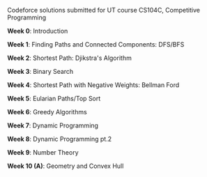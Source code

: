 Codeforce solutions submitted for UT course CS104C, Competitive Programming

**Week 0**: Introduction

**Week 1**: Finding Paths and Connected Components: DFS/BFS

**Week 2**: Shortest Path: Djikstra's Algorithm

**Week 3**: Binary Search

**Week 4**: Shortest Path with Negative Weights: Bellman Ford

**Week 5**: Eularian Paths/Top Sort

**Week 6**: Greedy Algorithms

**Week 7**: Dynamic Programming

**Week 8**: Dynamic Programming pt.2

**Week 9**: Number Theory

**Week 10 (A)**: Geometry and Convex Hull
